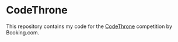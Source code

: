 # CodeThrone

This repository contains my code for the [CodeThrone](https://codethrone.io/) competition by Booking.com.
